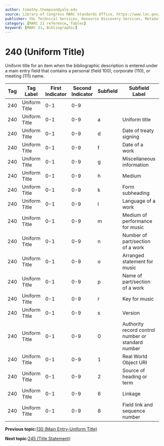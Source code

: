 ```yaml
---
author: timothy.thompson@yale.edu
source: Library of Congress MARC Standards Office, https://www.loc.gov/marc/bibliographic/bd240.html
publisher: YUL Technical Services, Resource Discovery Services, Metadata Services Unit
category: [MARC 21 reference, Tables]
keyword: [MARC 21, Bibliographic]
---
```


# 240 \(Uniform Title\)

Uniform title for an item when the bibliographic description is entered under a main entry field that contains a personal \(field 100\), corporate \(110\), or meeting \(111\) name.

|Tag|Tag Label|First Indicator|Second Indicator|Subfield|Subfield Label|Repeatable|
|---|---------|---------------|----------------|--------|--------------|----------|
|240|Uniform Title|0-1|0-9| | |F|
|240|Uniform Title|0-1|0-9|a|Uniform title|F|
|240|Uniform Title|0-1|0-9|d|Date of treaty signing|T|
|240|Uniform Title|0-1|0-9|f|Date of a work|F|
|240|Uniform Title|0-1|0-9|g|Miscellaneous information|T|
|240|Uniform Title|0-1|0-9|h|Medium|F|
|240|Uniform Title|0-1|0-9|k|Form subheading|T|
|240|Uniform Title|0-1|0-9|l|Language of a work|F|
|240|Uniform Title|0-1|0-9|m|Medium of performance for music|T|
|240|Uniform Title|0-1|0-9|n|Number of part/section of a work|T|
|240|Uniform Title|0-1|0-9|o|Arranged statement for music|F|
|240|Uniform Title|0-1|0-9|p|Name of part/section of a work|T|
|240|Uniform Title|0-1|0-9|r|Key for music|F|
|240|Uniform Title|0-1|0-9|s|Version|T|
|240|Uniform Title|0-1|0-9|0|Authority record control number or standard number|T|
|240|Uniform Title|0-1|0-9|1|Real World Object URI|T|
|240|Uniform Title|0-1|0-9|2|Source of heading or term|F|
|240|Uniform Title|0-1|0-9|6|Linkage|F|
|240|Uniform Title|0-1|0-9|8|Field link and sequence number|T|

**Previous topic:**[130 \(Main Entry-Uniform Title\)](../tables/130_bib_table.md)

**Next topic:**[245 \(Title Statement\)](../tables/245_bib_table.md)

